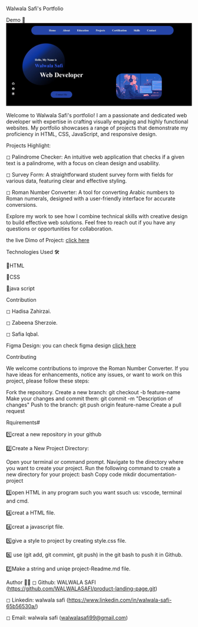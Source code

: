 Walwala Safi's Portfolio


Demo 📸
![alt text](images/pi.jpg)



Welcome to Walwala Safi's portfolio! I am a passionate and dedicated web developer with expertise in crafting visually engaging and highly functional websites. My portfolio showcases a range of projects that demonstrate my proficiency in HTML, CSS, JavaScript, and responsive design.

Projects Highlight:

◻ Palindrome Checker: An intuitive web application that checks if a given text is a palindrome, with a focus on clean design and usability.


◻ Survey Form: A straightforward student survey form with fields for various data, featuring clear and effective styling.


◻ Roman Number Converter: A tool for converting Arabic numbers to Roman numerals, designed with a user-friendly interface for accurate conversions.


Explore my work to see how I combine technical skills with creative design to build effective web solutions. Feel free to reach out if you have any questions or opportunities for collaboration.


the live Dimo of Project: [click here](https://walwalasafi.github.io/Portfolio/)



Technologies Used 🛠️


🔹HTML

🔹CSS

🔹java script


Contribution



◻ Hadisa Zahirzai.


◻ Zabeena Sherzoie.


◻ Safia Iqbal.


Figma Design: you can check figma design [click here](https://www.figma.com/design/n2sJXMUcTX7VmMfxjVnrxQ/Untitled?node-id=0-1&t=yYaXrHKepHBA5ZH9-0)


Contributing


We welcome contributions to improve the Roman Number Converter. If you have ideas for enhancements, notice any issues, or want to work on this project, please follow these steps:

Fork the repository.
Create a new branch: git checkout -b feature-name
Make your changes and commit them: git commit -m "Description of changes"
Push to the branch: git push origin feature-name
Create a pull request

Rquirements# 



1️⃣creat a new repository in your github

2️⃣Create a New Project Directory:

Open your terminal or command prompt. Navigate to the directory where you want to create your project. Run the following command to create a new directory for your project: bash Copy code mkdir documentation-project

3️⃣open HTML in any program such you want ssuch us: vscode, terminal and cmd.

4️⃣creat a  HTML file.

4️⃣creat a  javascript file.

5️⃣give a style to project by creating style.css file. 

6️⃣ use (git add, git commint, git push) in the git bash to push it in Github.

7️⃣Make a string and uniqe project-Readme.md file.


Author 🔵✅
◻ Github: WALWALA SAFI (https://github.com/WALWALASAFI/product-landing-page.git)

◻ Linkedin:  walwala safi (https://www.linkedin.com/in/walwala-safi-65b56530a/)

◻ Email: walwala safi (walwalasafi99@gmail.com)



